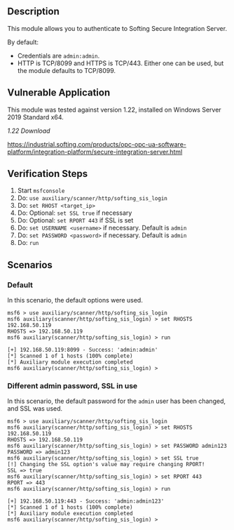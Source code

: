 ## Description

This module allows you to authenticate to Softing Secure Integration Server.

By default:
* Credentials are `admin:admin`.
* HTTP is TCP/8099 and HTTPS is TCP/443. Either one can be used, but the module defaults to TCP/8099.

## Vulnerable Application

This module was tested against version 1.22, installed on Windows Server 2019 Standard x64.

*1.22 Download*

https://industrial.softing.com/products/opc-opc-ua-software-platform/integration-platform/secure-integration-server.html

## Verification Steps

1. Start `msfconsole`
2. Do: `use auxiliary/scanner/http/softing_sis_login`
3. Do: `set RHOST <target_ip>`
4. Do: Optional: `set SSL true` if necessary
5. Do: Optional: `set RPORT 443` if SSL is set
6. Do: `set USERNAME <username>` if necessary. Default is `admin`
7. Do: `set PASSWORD <password>` if necessary. Default is `admin`
8. Do: `run`

## Scenarios
### Default

In this scenario, the default options were used.

```
msf6 > use auxiliary/scanner/http/softing_sis_login 
msf6 auxiliary(scanner/http/softing_sis_login) > set RHOSTS 192.168.50.119
RHOSTS => 192.168.50.119
msf6 auxiliary(scanner/http/softing_sis_login) > run

[+] 192.168.50.119:8099 - Success: 'admin:admin'
[*] Scanned 1 of 1 hosts (100% complete)
[*] Auxiliary module execution completed
msf6 auxiliary(scanner/http/softing_sis_login) > 
```

### Different admin password, SSL in use

In this scenario, the default password for the `admin` user has been changed, and SSL was used.

```
msf6 > use auxiliary/scanner/http/softing_sis_login 
msf6 auxiliary(scanner/http/softing_sis_login) > set RHOSTS 192.168.50.119
RHOSTS => 192.168.50.119
msf6 auxiliary(scanner/http/softing_sis_login) > set PASSWORD admin123
PASSWORD => admin123
msf6 auxiliary(scanner/http/softing_sis_login) > set SSL true
[!] Changing the SSL option's value may require changing RPORT!
SSL => true
msf6 auxiliary(scanner/http/softing_sis_login) > set RPORT 443
RPORT => 443
msf6 auxiliary(scanner/http/softing_sis_login) > run

[+] 192.168.50.119:443 - Success: 'admin:admin123'
[*] Scanned 1 of 1 hosts (100% complete)
[*] Auxiliary module execution completed
msf6 auxiliary(scanner/http/softing_sis_login) > 
```
